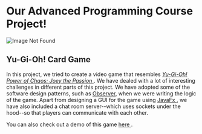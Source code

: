 # Our Advanced Programming Course Project!
![Image Not Found](https://cdn2.steamgriddb.com/grid/fa3efbedadf84cb99ae07e10370c2c0d.jpg)
## Yu-Gi-Oh! Card Game

In this project, we tried to create a video game that resembles <a href="https://yugioh.fandom.com/wiki/Yu-Gi-Oh!_Power_of_Chaos:_Joey_the_Passion"> <i> Yu-Gi-Oh! Power of Chaos: Joey the Passion </i> </a>.
We have dealed with a lot of interesting challenges in different parts of this project. We have adopted some of the software design patterns, such as <a href="https://refactoring.guru/design-patterns/observer">Observer</a>, when we were writing the logic of the game. Apart from designing a GUI for the game using <a href="https://openjfx.io/"> JavaFx </a>, we have also included a chat room server--which uses sockets under the hood--so that players can communicate with each other.   

You can also check out a demo of this game <a href="https://www.youtube.com/watch?v=azrEUimuyFI"> here </a>.
